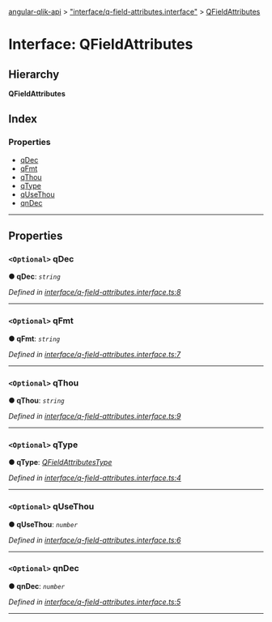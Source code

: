 [angular-qlik-api](../README.md) > ["interface/q-field-attributes.interface"](../modules/_interface_q_field_attributes_interface_.md) > [QFieldAttributes](../interfaces/_interface_q_field_attributes_interface_.qfieldattributes.md)

# Interface: QFieldAttributes

## Hierarchy

**QFieldAttributes**

## Index

### Properties

* [qDec](_interface_q_field_attributes_interface_.qfieldattributes.md#qdec)
* [qFmt](_interface_q_field_attributes_interface_.qfieldattributes.md#qfmt)
* [qThou](_interface_q_field_attributes_interface_.qfieldattributes.md#qthou)
* [qType](_interface_q_field_attributes_interface_.qfieldattributes.md#qtype)
* [qUseThou](_interface_q_field_attributes_interface_.qfieldattributes.md#qusethou)
* [qnDec](_interface_q_field_attributes_interface_.qfieldattributes.md#qndec)

---

## Properties

<a id="qdec"></a>

### `<Optional>` qDec

**● qDec**: *`string`*

*Defined in [interface/q-field-attributes.interface.ts:8](https://github.com/goekaypamuk/angular-qlik-api/blob/be30617/src/interface/q-field-attributes.interface.ts#L8)*

___
<a id="qfmt"></a>

### `<Optional>` qFmt

**● qFmt**: *`string`*

*Defined in [interface/q-field-attributes.interface.ts:7](https://github.com/goekaypamuk/angular-qlik-api/blob/be30617/src/interface/q-field-attributes.interface.ts#L7)*

___
<a id="qthou"></a>

### `<Optional>` qThou

**● qThou**: *`string`*

*Defined in [interface/q-field-attributes.interface.ts:9](https://github.com/goekaypamuk/angular-qlik-api/blob/be30617/src/interface/q-field-attributes.interface.ts#L9)*

___
<a id="qtype"></a>

### `<Optional>` qType

**● qType**: *[QFieldAttributesType](../enums/_enum_q_field_attributes_type_enum_.qfieldattributestype.md)*

*Defined in [interface/q-field-attributes.interface.ts:4](https://github.com/goekaypamuk/angular-qlik-api/blob/be30617/src/interface/q-field-attributes.interface.ts#L4)*

___
<a id="qusethou"></a>

### `<Optional>` qUseThou

**● qUseThou**: *`number`*

*Defined in [interface/q-field-attributes.interface.ts:6](https://github.com/goekaypamuk/angular-qlik-api/blob/be30617/src/interface/q-field-attributes.interface.ts#L6)*

___
<a id="qndec"></a>

### `<Optional>` qnDec

**● qnDec**: *`number`*

*Defined in [interface/q-field-attributes.interface.ts:5](https://github.com/goekaypamuk/angular-qlik-api/blob/be30617/src/interface/q-field-attributes.interface.ts#L5)*

___

